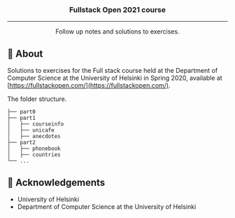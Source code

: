 <h3 align="center">Fullstack Open 2021 course</h3>

---

<p align="center"> Follow up notes and solutions to exercises.
    <br> 
</p>

## 🧐 About <a name = "about"></a>

Solutions to exercises for the Full stack course held at the Department of Computer Science at the University of Helsinki in Spring 2020, available at [https://fullstackopen.com/](https://fullstackopen.com/).

The folder structure.

``` text
├── part0
├── part1
│   ├── courseinfo
│   ├── unicafe
│   ├── anecdotes
├── part2
│   ├── phonebook
│   ├── countries
└── ...
```

## 🎉 Acknowledgements <a name = "acknowledgement"></a>

- University of Helsinki
- Department of Computer Science at the University of Helsinki
